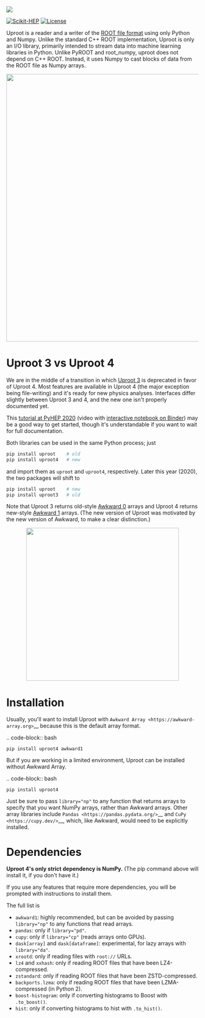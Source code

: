 <img src="docs-img/logo/logo-300px.png">

[![Scikit-HEP](https://scikit-hep.org/assets/images/Scikit--HEP-Project-blue.svg)](https://scikit-hep.org/)
[![License](https://img.shields.io/badge/License-BSD%203--Clause-blue.svg)](https://opensource.org/licenses/BSD-3-Clause)

Uproot is a reader and a writer of the [ROOT file format](https://root.cern/) using only Python and Numpy. Unlike the standard C++ ROOT implementation, Uproot is only an I/O library, primarily intended to stream data into machine learning libraries in Python. Unlike PyROOT and root_numpy, uproot does not depend on C++ ROOT. Instead, it uses Numpy to cast blocks of data from the ROOT file as Numpy arrays.

<p align="center"><img src="docs-img/diagrams/abstraction-layers.png" width="700px"></p>

# Uproot 3 vs Uproot 4

We are in the middle of a transition in which [Uproot 3](https://github.com/scikit-hep/uproot#readme) is deprecated in favor of Uproot 4. Most features are available in Uproot 4 (the major exception being file-writing) and it's ready for new physics analyses. Interfaces differ slightly between Uproot 3 and 4, and the new one isn't properly documented yet.

This [tutorial at PyHEP 2020](https://youtu.be/ea-zYLQBS4U) (video with [interactive notebook on Binder](https://mybinder.org/v2/gh/jpivarski/2020-07-13-pyhep2020-tutorial.git/1.1?urlpath=lab/tree/tutorial.ipynb)) may be a good way to get started, though it's understandable if you want to wait for full documentation.

Both libraries can be used in the same Python process; just

```bash
pip install uproot    # old
pip install uproot4   # new
```

and import them as `uproot` and `uproot4`, respectively. Later this year (2020), the two packages will shift to

```bash
pip install uproot    # new
pip install uproot3   # old
```

Note that Uproot 3 returns old-style [Awkward 0](https://github.com/scikit-hep/awkward-array#readme) arrays and Uproot 4 returns new-style [Awkward 1](https://github.com/scikit-hep/awkward-1.0#readme) arrays. (The new version of Uproot was motivated by the new version of Awkward, to make a clear distinction.)

<p align="center"><img src="docs-img/photos/switcheroo.jpg" width="400px"></p>

# Installation

Usually, you'll want to install Uproot with `Awkward Array <https://awkward-array.org>`__ because this is the default array format.

.. code-block:: bash

    pip install uproot4 awkward1

But if you are working in a limited environment, Uproot can be installed without Awkward Array.

.. code-block:: bash

    pip install uproot4

Just be sure to pass ``library="np"`` to any function that returns arrays to specify that you want NumPy arrays, rather than Awkward arrays. Other array libraries include `Pandas <https://pandas.pydata.org/>`__ and `CuPy <https://cupy.dev/>`__, which, like Awkward, would need to be explicitly installed.

# Dependencies

**Uproot 4's only strict dependency is NumPy.** (The pip command above will install it, if you don't have it.)

If you use any features that require more dependencies, you will be prompted with instructions to install them.

The full list is

   * `awkward1`: highly recommended, but can be avoided by passing `library="np"` to any functions that read arrays.
   * `pandas`: only if `library="pd"`.
   * `cupy`: only if `library="cp"` (reads arrays onto GPUs).
   * `dask[array]` and `dask[dataframe]`: experimental, for lazy arrays with `library="da"`.
   * `xrootd`: only if reading files with `root://` URLs.
   * `lz4` and `xxhash`: only if reading ROOT files that have been LZ4-compressed.
   * `zstandard`: only if reading ROOT files that have been ZSTD-compressed.
   * `backports.lzma`: only if reading ROOT files that have been LZMA-compressed (in Python 2).
   * `boost-histogram`: only if converting histograms to Boost with `.to_boost()`.
   * `hist`: only if converting histograms to hist with `.to_hist()`.

